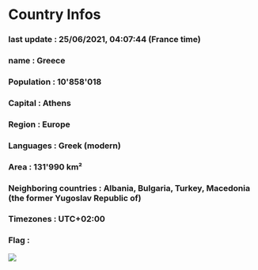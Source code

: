 # Country  Infos
### last update : 25/06/2021, 04:07:44 (France time)

### name : Greece
### Population : 10'858'018
### Capital : Athens
### Region : Europe
### Languages : Greek (modern)
### Area : 131'990 km²
### Neighboring countries : Albania, Bulgaria, Turkey, Macedonia (the former Yugoslav Republic of)
### Timezones : UTC+02:00

### Flag :
![](https://restcountries.eu/data/grc.svg)